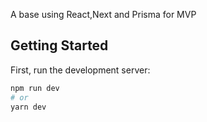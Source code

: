 A base using React,Next and Prisma for MVP 

## Getting Started

First, run the development server:

```bash
npm run dev
# or
yarn dev
```


